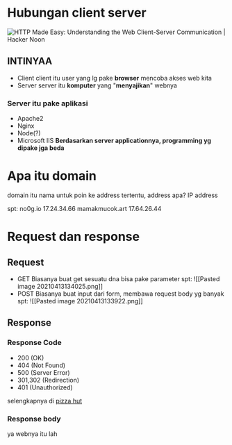# Hubungan client server
![HTTP Made Easy: Understanding the Web Client-Server Communication | Hacker  Noon](https://hackernoon.com/images/jot3yv6.jpg)

## INTINYAA
- Client
client itu user yang lg pake **browser** mencoba akses web kita
- Server
server itu **komputer** yang "**menyajikan**" webnya

### Server itu **pake aplikasi**
- Apache2
- Nginx
- Node(?)
- Microsoft IIS 
**Berdasarkan server applicationnya, programming yg dipake jga beda**

# Apa itu domain
domain itu nama untuk poin ke address tertentu, address apa? IP address

spt:
	no0g.io								17.24.34.66
	mamakmucok.art			   17.64.26.44

# Request dan response
## Request 
 - GET
 Biasanya buat get sesuatu dna bisa pake parameter
 spt:
	![[Pasted image 20210413134025.png]]
 - POST
Biasanya buat input dari form, membawa request body yg banyak 
spt:
	![[Pasted image 20210413133922.png]]


## Response
### Response Code
- 200 (OK)
- 404 (Not Found)
- 500 (Server Error)
- 301,302 (Redirection)
- 401 (Unauthorized)

selengkapnya di [pizza hut](https://developer.mozilla.org/en-US/docs/Web/HTTP/Status)
### Response body
ya webnya itu lah